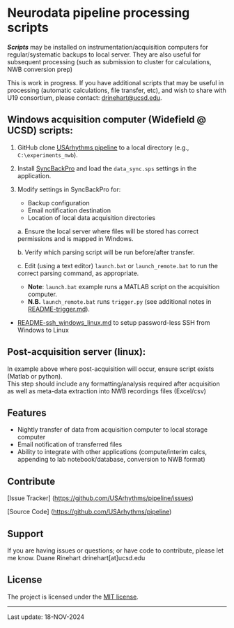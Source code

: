 # **Neurodata pipeline processing scripts**

***Scripts*** may be installed on instrumentation/acquisition computers for regular/systematic backups to local server.  They are also useful for subsequent processing (such as submission to cluster for calculations, NWB conversion prep)

This is work in progress. If you have additional scripts that may be useful in processing (automatic calculations, file transfer, etc), and wish to share with U19 consortium, please contact: drinehart@ucsd.edu.

## Windows acquisition computer (Widefield @ UCSD) scripts:

1. GitHub clone [USArhythms pipeline](https://github.com/USArhythms/pipeline.git) to a local directory (e.g., `C:\experiments_nwb`).
2. Install [SyncBackPro](https://www.2brightsparks.com/syncback/sbpro.html) and load the `data_sync.sps` settings in the application.
3. Modify settings in SyncBackPro for:
   - Backup configuration
   - Email notification destination
   - Location of local data acquisition directories

   a. Ensure the local server where files will be stored has correct permissions and is mapped in Windows.

   b. Verify which parsing script will be run before/after transfer.

   c. Edit (using a text editor) `launch.bat` or `launch_remote.bat` to run the correct parsing command, as appropriate.
      - **Note**: `launch.bat` example runs a MATLAB script on the acquisition computer.
      - **N.B.** `launch_remote.bat` runs `trigger.py` (see additional notes in [README-trigger.md](README-trigger.md)).



+ [README-ssh_windows_linux.md](README-ssh_windows_linux.md) to setup password-less SSH from Windows to Linux
  

## Post-acquisition server (linux):

In example above where post-acquisition will occur, ensure script exists (Matlab or python).  
This step should include any formatting/analysis required after acquisition as well as meta-data extraction into NWB recordings files (Excel/csv)

## Features

- Nightly transfer of data from acquisition computer to local storage computer
- Email notification of transferred files
- Ability to integrate with other applications (compute/interim calcs, appending to lab notebook/database, conversion to NWB format)


## Contribute

[Issue Tracker] (https://github.com/USArhythms/pipeline/issues)

[Source Code] (https://github.com/USArhythms/pipeline)

## Support

If you are having issues or questions; or have code to contribute, please let me know.
Duane Rinehart
drinehart[at]ucsd.edu

## License

The project is licensed under the [MIT license](https://mit-license.org/).

---
Last update: 18-NOV-2024
